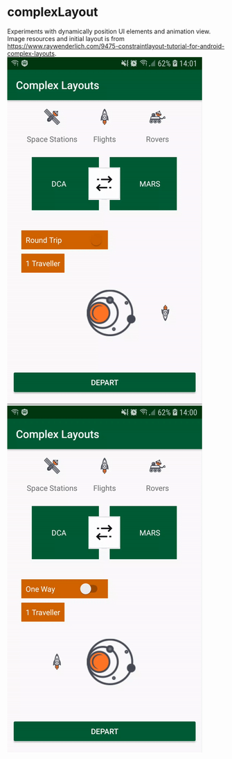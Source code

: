 # complexLayout
Experiments with dynamically position UI elements and animation view. Image resources and initial layout is from https://www.raywenderlich.com/9475-constraintlayout-tutorial-for-android-complex-layouts.
![](device-2019-02-18-140112.gif)
![](device-2019-02-18-140152.gif)
